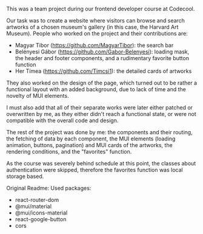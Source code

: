 This was a team project during our frontend developer course at Codecool.

Our task was to create a website where visitors can browse and search artworks of a chosen museum's gallery (in this case, the Harvard Art Museum).
People who worked on the project and their contributions are:

- Magyar Tibor (https://github.com/MagyarTibor): the search bar
- Belényesi Gábor (https://github.com/Gabor-Belenyesi): loading mask, the header and footer components, and a rudimentary favorite button function
- Her Tímea (https://github.com/Timcsi1): the detailed cards of artworks

They also worked on the design of the page, which turned out to be rather a functional layout with an added background, due to lack of time and the novelty of MUI elements.

I must also add that all of their separate works were later either patched or overwritten by me, as they either didn't reach a functional state, or were not compatible with the overall code and design.

The rest of the project was done by me: the components and their routing, the fetching of data by each component, the MUI elements (loading animation, buttons, pagination) and MUI cards of the artworks, the rendering conditions, and the "favorites" function.

As the course was severely behind schedule at this point, the classes about authentication were skipped, therefore the favorites function was local storage based.

Original Readme:
Used packages:

- react-router-dom
- @mui/material
- @mui/icons-material
- react-google-button
- cors

